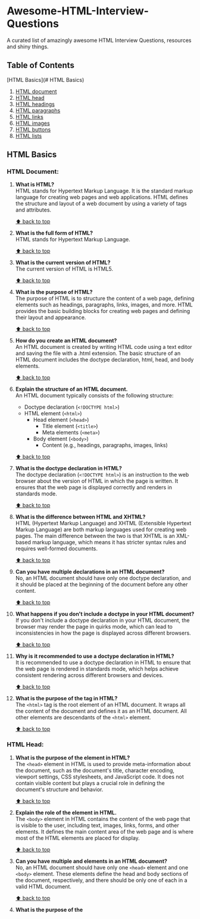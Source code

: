 # Awesome-HTML-Interview-Questions
A curated list of amazingly awesome HTML Interview Questions, resources and shiny things.

## Table of Contents

[HTML Basics](# HTML Basics)
1.  [HTML document](#html-document)
2.  [HTML head](#html-head)
3.  [HTML headings](#html-tags)
4.  [HTML paragraphs](#html-headings)
5.  [HTML links](#html-links)
6.  [HTML images](#html-images)
7.  [HTML buttons](#html-buttons)
8.  [HTML lists](#html-lists)


## HTML Basics

### HTML Document:
1. **What is HTML?**  
   HTML stands for Hypertext Markup Language. It is the standard markup language for creating web pages and web applications. HTML defines the structure and layout of a web document by using a variety of tags and attributes.

   [⬆ back to top](#table-of-contents)

2. **What is the full form of HTML?**  
   HTML stands for Hypertext Markup Language.

   [⬆ back to top](#table-of-contents)

3. **What is the current version of HTML?**  
   The current version of HTML is HTML5.

   [⬆ back to top](#table-of-contents)

4. **What is the purpose of HTML?**  
   The purpose of HTML is to structure the content of a web page, defining elements such as headings, paragraphs, links, images, and more. HTML provides the basic building blocks for creating web pages and defining their layout and appearance.

   [⬆ back to top](#table-of-contents)

5. **How do you create an HTML document?**  
   An HTML document is created by writing HTML code using a text editor and saving the file with a .html extension. The basic structure of an HTML document includes the doctype declaration, html, head, and body elements.

   [⬆ back to top](#table-of-contents)

6. **Explain the structure of an HTML document.**  
   An HTML document typically consists of the following structure:
   - Doctype declaration (`<!DOCTYPE html>`)
   - HTML element (`<html>`)
     - Head element (`<head>`)
       - Title element (`<title>`)
       - Meta elements (`<meta>`)
     - Body element (`<body>`)
       - Content (e.g., headings, paragraphs, images, links)

   [⬆ back to top](#table-of-contents)

7. **What is the doctype declaration in HTML?**  
   The doctype declaration (`<!DOCTYPE html>`) is an instruction to the web browser about the version of HTML in which the page is written. It ensures that the web page is displayed correctly and renders in standards mode.

   [⬆ back to top](#table-of-contents)

8. **What is the difference between HTML and XHTML?**  
   HTML (Hypertext Markup Language) and XHTML (Extensible Hypertext Markup Language) are both markup languages used for creating web pages. The main difference between the two is that XHTML is an XML-based markup language, which means it has stricter syntax rules and requires well-formed documents.

   [⬆ back to top](#table-of-contents)

9. **Can you have multiple <DOCTYPE> declarations in an HTML document?**  
   No, an HTML document should have only one doctype declaration, and it should be placed at the beginning of the document before any other content.

   [⬆ back to top](#table-of-contents)

10. **What happens if you don't include a doctype in your HTML document?**  
    If you don't include a doctype declaration in your HTML document, the browser may render the page in quirks mode, which can lead to inconsistencies in how the page is displayed across different browsers.

    [⬆ back to top](#table-of-contents)

11. **Why is it recommended to use a doctype declaration in HTML?**  
    It is recommended to use a doctype declaration in HTML to ensure that the web page is rendered in standards mode, which helps achieve consistent rendering across different browsers and devices.

    [⬆ back to top](#table-of-contents)

12. **What is the purpose of the <html> tag in HTML?**  
    The `<html>` tag is the root element of an HTML document. It wraps all the content of the document and defines it as an HTML document. All other elements are descendants of the `<html>` element.

    [⬆ back to top](#table-of-contents)


### HTML Head:

1. **What is the purpose of the <head> element in HTML?**  
   The `<head>` element in HTML is used to provide meta-information about the document, such as the document's title, character encoding, viewport settings, CSS stylesheets, and JavaScript code. It does not contain visible content but plays a crucial role in defining the document's structure and behavior.

   [⬆ back to top](#table-of-contents)

2. **Explain the role of the <body> element in HTML.**  
   The `<body>` element in HTML contains the content of the web page that is visible to the user, including text, images, links, forms, and other elements. It defines the main content area of the web page and is where most of the HTML elements are placed for display.

   [⬆ back to top](#table-of-contents)

3. **Can you have multiple <head> and <body> elements in an HTML document?**  
   No, an HTML document should have only one `<head>` element and one `<body>` element. These elements define the head and body sections of the document, respectively, and there should be only one of each in a valid HTML document.

   [⬆ back to top](#table-of-contents)

4. **What is the purpose of the <title> element in HTML?**  
   The `<title>` element in HTML is used to define the title of the web page, which appears in the browser's title bar or tab. It is also used as the default name when bookmarking the page. The title provides a brief description of the content or purpose of the web page.

   [⬆ back to top](#table-of-contents)

5. **How do you set the title of an HTML document?**  
   The title of an HTML document is set by placing the desired text within the `<title>` element, which is nested inside the `<head>` element. For example:
   ```html
   <head>
       <title>This is the Title of the Page</title>
   </head>
   ```
   [⬆ back to top](#table-of-contents)

6. **What is the viewport meta tag in HTML?**  
   The viewport meta tag (`<meta name="viewport" content="width=device-width, initial-scale=1.0">`) in HTML is used to control the layout and dimensions of the viewport on mobile devices. It ensures that the web page is displayed properly and scaled to fit the device's screen size.

   [⬆ back to top](#table-of-contents)

7. **How do you specify the character encoding of an HTML document?**  
   The character encoding of an HTML document is specified using the `<meta charset="charset">` tag within the `<head>` element. For example:
   ```html
   <head>
       <meta charset="UTF-8">
   </head>
   ```

   [⬆ back to top](#table-of-contents)

8. **Explain the difference between the `<meta charset="UTF-8">` and `<meta http-equiv="Content-Type" content="text/html; charset=UTF-8">` declarations.**  
   - `<meta charset="UTF-8">`: Specifies the character encoding of the HTML document directly within the meta tag. It is the preferred method for specifying character encoding.
   - `<meta http-equiv="Content-Type" content="text/html; charset=UTF-8">`: Specifies the character encoding of the HTML document using an HTTP header. It is an older method and is less commonly used now.

   [⬆ back to top](#table-of-contents)

9. **What is the purpose of the `<meta>` tag in HTML?**  
   The `<meta>` tag in HTML is used to provide meta-information about the document, such as character encoding, viewport settings, author information, keywords, and description. It is placed within the `<head>` element and does not contain visible content.

   [⬆ back to top](#table-of-contents)

10. **How do you include comments in an HTML document?**  
    Comments in HTML are included using the `<!-- -->` syntax. Anything placed between `<!--` and `-->` will be treated as a comment and will not be rendered by the browser. Comments are often used to add notes or descriptions to the code for better readability and understanding.
    ```html
    <!-- This is a comment -->
    ```
    [⬆ back to top](#table-of-contents)
